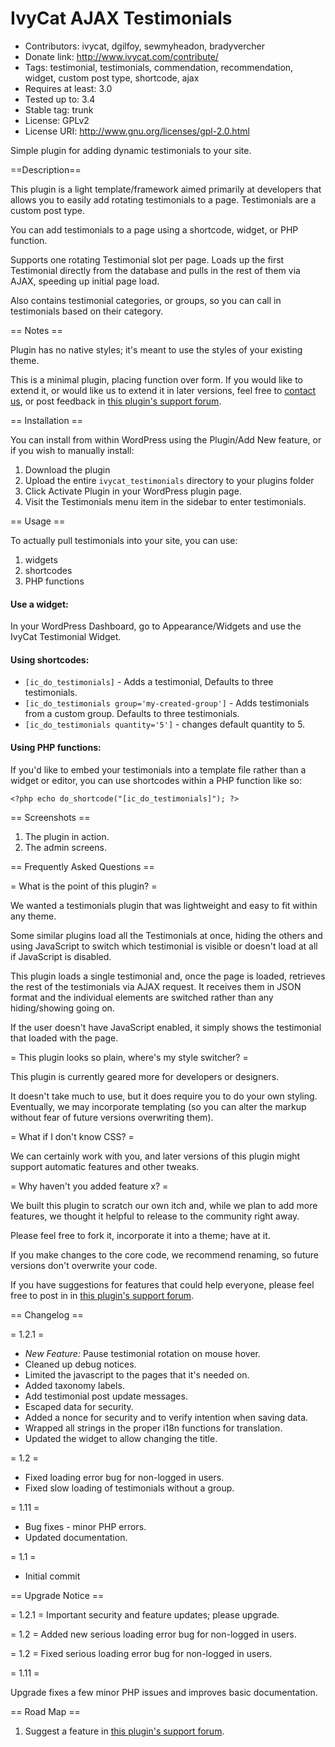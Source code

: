 IvyCat AJAX Testimonials
========================
- Contributors: ivycat, dgilfoy, sewmyheadon, bradyvercher
- Donate link: http://www.ivycat.com/contribute/
- Tags: testimonial, testimonials, commendation, recommendation, widget, custom post type, shortcode, ajax
- Requires at least: 3.0
- Tested up to: 3.4
- Stable tag: trunk
- License: GPLv2
- License URI: http://www.gnu.org/licenses/gpl-2.0.html

Simple plugin for adding dynamic testimonials to your site.

==Description==

This plugin is a light template/framework aimed primarily at developers that allows you to easily add rotating testimonials to a page.  Testimonials are a custom post type.

You can add testimonials to a page using a shortcode, widget, or PHP function.

Supports one rotating Testimonial slot per page.  Loads up the first Testimonial directly from the database and pulls in the rest of them via AJAX, speeding up initial page load.  

Also contains testimonial categories, or groups, so you can call in testimonials based on their category.

== Notes ==

Plugin has no native styles; it's meant to use the styles of your existing theme.

This is a minimal plugin, placing function over form.  If you would like to extend it, or would like us to extend it in later versions, feel free to [contact us](http://www.iyvcat.com/contact/), or post feedback in [this plugin's support forum](http://wordpress.org/support/plugin/ivycat-ajax-testimonials).

== Installation ==

You can install from within WordPress using the Plugin/Add New feature, or if you wish to manually install:

1. Download the plugin
2. Upload the entire `ivycat_testimonials` directory to your plugins folder 
3. Click Activate Plugin in your WordPress plugin page.
4. Visit the Testimonials menu item in the sidebar to enter testimonials.

== Usage ==

To actually pull testimonials into your site, you can use:

1. widgets
1. shortcodes
1. PHP functions

#### Use a widget:

In your WordPress Dashboard, go to Appearance/Widgets and use the IvyCat Testimonial Widget.

#### Using shortcodes:

* `[ic_do_testimonials]` - Adds a testimonial, Defaults to three testimonials.
* `[ic_do_testimonials group='my-created-group']` - Adds testimonials from a custom group.  Defaults to three testimonials.
* `[ic_do_testimonials quantity='5']` - changes default quantity to 5. 

#### Using PHP functions:

If you'd like to embed your testimonials into a template file rather than a widget or editor, you can use shortcodes within a PHP function like so:

`<?php echo do_shortcode("[ic_do_testimonials]"); ?>`

== Screenshots ==

1. The plugin in action.
2. The admin screens.

== Frequently Asked Questions ==

= What is the point of this plugin? =

We wanted a testimonials plugin that was lightweight and easy to fit within any theme.  

Some similar plugins load all the Testimonials at once, hiding the others and using JavaScript to switch which testimonial is visible or doesn't load at all if JavaScript is disabled.  

This plugin loads a single testimonial and, once the page is loaded, retrieves the rest of the testimonials via AJAX request.  It receives them in JSON format and the individual elements are switched rather than any hiding/showing going on. 

If the user doesn't have JavaScript enabled, it simply shows the testimonial that loaded with the page.

= This plugin looks so plain, where's my style switcher? =

This plugin is currently geared more for developers or designers.  

It doesn't take much to use, but it does require you to do your own styling.  Eventually, we may incorporate templating (so you can alter the markup without fear of future versions overwriting them). 

= What if I don't know CSS? =

We can certainly work with you, and later versions of this plugin might support automatic features and other tweaks. 

= Why haven't you added feature x? =

We built this plugin to scratch our own itch and, while we plan to add more features, we thought it helpful to release to the community right away.

Please feel free to fork it, incorporate it into a theme; have at it.  

If you make changes to the core code, we recommend renaming, so future versions don't overwrite your code.

If you have suggestions for features that could help everyone, please feel free to post in in [this plugin's support forum](http://wordpress.org/support/plugin/ivycat-ajax-testimonials).

== Changelog ==

= 1.2.1 =
* *New Feature:* Pause testimonial rotation on mouse hover.
* Cleaned up debug notices.
* Limited the javascript to the pages that it's needed on.
* Added taxonomy labels.
* Add testimonial post update messages.
* Escaped data for security.
* Added a nonce for security and to verify intention when saving data.
* Wrapped all strings in the proper i18n functions for translation.
* Updated the widget to allow changing the title.

= 1.2 =
* Fixed loading error bug for non-logged in users.
* Fixed slow loading of testimonials without a group.

= 1.11 =
* Bug fixes - minor PHP errors.
* Updated documentation.

= 1.1 =
* Initial commit

== Upgrade Notice ==

= 1.2.1 =
Important security and feature updates; please upgrade.

= 1.2 =
Added new  serious loading error bug for non-logged in users.

= 1.2 =
Fixed serious loading error bug for non-logged in users.

= 1.11 =

Upgrade fixes a few minor PHP issues and improves basic documentation.

== Road Map ==

1. Suggest a feature in [this plugin's support forum](http://wordpress.org/support/plugin/ivycat-ajax-testimonials).